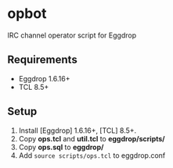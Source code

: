 opbot
=====

IRC channel operator script for Eggdrop

Requirements
------------

  - Eggdrop 1.6.16+
  - TCL 8.5+

Setup
-----

  1. Install [Eggdrop] 1.6.16+, [TCL] 8.5+.
  2. Copy **ops.tcl** and **util.tcl** to **eggdrop/scripts/**
  3. Copy **ops.sql** to **eggdrop/**
  4. Add `source scripts/ops.tcl` to eggdrop.conf